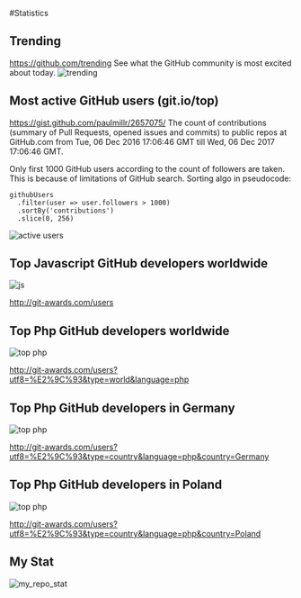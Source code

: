 #Statistics

## Trending
https://github.com/trending
See what the GitHub community is most excited about today.
![trending](trending.jpg)

## Most active GitHub users (git.io/top)
https://gist.github.com/paulmillr/2657075/
The count of contributions (summary of Pull Requests, opened issues and commits) to public repos at GitHub.com from Tue, 06 Dec 2016 17:06:46 GMT till Wed, 06 Dec 2017 17:06:46 GMT.

Only first 1000 GitHub users according to the count of followers are taken. This is because of limitations of GitHub search. Sorting algo in pseudocode:

    githubUsers
      .filter(user => user.followers > 1000)
      .sortBy('contributions')
      .slice(0, 256)
      
![active users](img/active_users.jpg)      

## Top Javascript GitHub developers worldwide
![js](js_dev.jpg)

http://git-awards.com/users


## Top Php GitHub developers worldwide
![top php](top_php.jpg)

http://git-awards.com/users?utf8=%E2%9C%93&type=world&language=php


## Top Php GitHub developers in Germany
![top php](top_php_germany.jpg)

http://git-awards.com/users?utf8=%E2%9C%93&type=country&language=php&country=Germany


## Top Php GitHub developers in Poland
![top php](top_php_poland.jpg)

http://git-awards.com/users?utf8=%E2%9C%93&type=country&language=php&country=Poland



## My Stat
![my_repo_stat](my_repo_stat.jpg)

